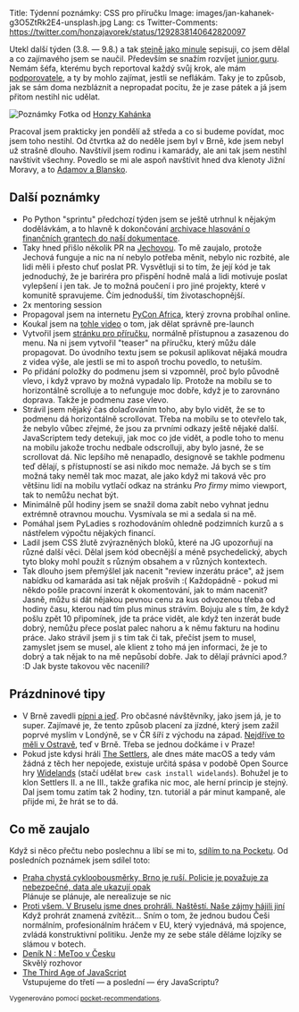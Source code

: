 Title: Týdenní poznámky: CSS pro příručku
Image: images/jan-kahanek-g3O5ZtRk2E4-unsplash.jpg
Lang: cs
Twitter-Comments: https://twitter.com/honzajavorek/status/1292838140642820097


Utekl další týden (3.8. — 9.8.) a tak [stejně jako minule]({filename}/2020-08-07_tydenni-poznamky-dovolenkovani-pripravy-prirucky.md) sepisuji, co jsem dělal a co zajímavého jsem se naučil. Především se snažím rozvíjet [junior.guru](https://junior.guru/). Nemám šéfa, kterému bych reportoval každý svůj krok, ale mám [podporovatele](https://junior.guru/donate/), a ty by mohlo zajímat, jestli se neflákám. Taky je to způsob, jak se sám doma nezbláznit a nepropadat pocitu, že je zase pátek a já jsem přitom nestihl nic udělat.

![Poznámky]({static}/images/jan-kahanek-g3O5ZtRk2E4-unsplash.jpg)
Fotka od [Honzy Kahánka](https://unsplash.com/@honza_kahanek)


Pracoval jsem prakticky jen pondělí až středa a co si budeme povídat, moc jsem toho nestihl. Od čtvrtka až do neděle jsem byl v Brně, kde jsem nebyl už strašně dlouho. Navštívil jsem rodinu i kamarády, ale ani tak jsem nestihl navštívit všechny. Povedlo se mi ale aspoň navštívit hned dva klenoty Jižní Moravy, a to [Adamov a Blansko](https://www.idnes.cz/brno/zpravy/pruvodce-to-je-brno-stanislav-biler.A170405_2317327_brno-zpravy_krut/foto/KRU6a610a_Vstiek.JPG).


## Další poznámky

- Po Python "sprintu" předchozí týden jsem se ještě utrhnul k nějakým dodělávkám, a to hlavně k dokončování [archivace hlasování o finančních grantech do naší dokumentace](https://github.com/pyvec/docs.pyvec.org/pull/146).
- Taky hned přišlo několik PR na [Jechovou](https://github.com/pyvec/jechova/). To mě zaujalo, protože Jechová funguje a nic na ní nebylo potřeba měnit, nebylo nic rozbité, ale lidi měli i přesto chuť poslat PR. Vysvětluji si to tím, že její kód je tak jednoduchý, že je bariréra pro přispění hodně malá a lidi motivuje poslat vylepšení i jen tak. Je to možná poučení i pro jiné projekty, které v komunitě spravujeme. Čím jednodušší, tím životaschopnější.
- 2x mentoring session
- Propagoval jsem na internetu [PyCon Africa](https://africa.pycon.org/), který zrovna probíhal online.
- Koukal jsem na [tohle video](https://twitter.com/goodmarketinghq/status/1281592433931948033?s=12) o tom, jak dělat správně pre-launch
- Vytvořil jsem [stránku pro příručku](https://junior.guru/candidate-handbook/), normálně přístupnou a zasazenou do menu. Na ni jsem vytvořil "teaser" na příručku, který můžu dále propagovat. Do úvodního textu jsem se pokusil aplikovat nějaká moudra z videa výše, ale jestli se mi to aspoň trochu povedlo, to netuším.
- Po přidání položky do podmenu jsem si vzpomněl, proč bylo původně vlevo, i když vpravo by možná vypadalo líp. Protože na mobilu se to horizontálně scrolluje a to nefunguje moc dobře, když je to zarovnáno doprava. Takže je podmenu zase vlevo.
- Strávil jsem nějaký čas dolaďováním toho, aby bylo vidět, že se to podmenu dá horizontálně scrollovat. Třeba na mobilu se to otevřelo tak, že nebylo vůbec zřejmé, že jsou za prvními odkazy ještě nějaké další. JavaScriptem tedy detekuji, jak moc co jde vidět, a podle toho to menu na mobilu jakože trochu nedbale odscrolluji, aby bylo jasné, že se scrollovat dá. Nic lepšího mě nenapadlo, designově se takhle podmenu teď dělají, s přístupností se asi nikdo moc nemaže. Já bych se s tím možná taky neměl tak moc mazat, ale jako když mi taková věc pro většinu lidí na mobilu vytlačí odkaz na stránku _Pro firmy_ mimo viewport, tak to nemůžu nechat být.
- Minimálně půl hodiny jsem se snažil doma zabít nebo vyhnat jednu extrémně otravnou mouchu. Vysmívala se mi a sedala si na mě.
- Pomáhal jsem PyLadies s rozhodováním ohledně podzimních kurzů a s nástřelem výpočtu nějakých financí.
- Ladil jsem CSS žlutě zvýrazněných bloků, které na JG upozorňují na různé další věci. Dělal jsem kód obecnější a méně psychedelický, abych tyto bloky mohl použít s různým obsahem a v různých kontextech.
- Tak dlouho jsem přemýšlel jak nacenit "review inzerátu práce", až jsem nabídku od kamaráda asi tak nějak prošvih :( Každopádně - pokud mi někdo pošle pracovní inzerát k okomentování, jak to mám nacenit? Jasně, můžu si dát nějakou pevnou cenu za kus odvozenou třeba od hodiny času, kterou nad tím plus minus strávím. Bojuju ale s tím, že když pošlu zpět 10 připomínek, jde ta práce vidět, ale když ten inzerát bude dobrý, nemůžu přece poslat palec nahoru a k němu fakturu na hodinu práce. Jako strávil jsem ji s tím tak či tak, přečíst jsem to musel, zamyslet jsem se musel, ale klient z toho má jen informaci, že je to dobrý a tak nějak to na mě nepůsobí dobře. Jak to dělají právníci apod.? :D Jak byste takovou věc nacenili?


## Prázdninové tipy

- V Brně zavedli [pípni a jeď](https://pipniajed.cz/). Pro občasné návštěvníky, jako jsem já, je to super. Zajímavé je, že tento způsob placení za jízdné, který jsem zažil poprvé myslím v Londýně, se v ČR šíří z východu na západ. [Nejdříve to měli v Ostravě](https://www.lupa.cz/clanky/daniel-morys-dopravniho-podniku-ostrava-stavime-mhd-rizenou-pomoci-dat/), teď v Brně. Třeba se jednou dočkáme i v Praze!
- Pokud jste kdysi hráli [The Settlers](https://en.wikipedia.org/wiki/The_Settlers), ale dnes máte macOS a tedy vám žádná z těch her nepojede, existuje určitá spása v podobě Open Source hry [Widelands](https://www.widelands.org/) (stačí udělat `brew cask install widelands`). Bohužel je to klon Settlers II. a ne III., takže grafika nic moc, ale herní princip je stejný. Dal jsem tomu zatím tak 2 hodiny, tzn. tutoriál a pár minut kampaně, ale přijde mi, že hrát se to dá.


## Co mě zaujalo

Když si něco přečtu nebo poslechnu a líbí se mi to, [sdílím to na Pocketu](https://getpocket.com/@honzajavorek). Od posledních poznámek jsem sdílel toto:

- [Praha chystá cykloobousměrky, Brno je ruší. Policie je považuje za nebezpečné, data ale ukazují opak](https://getpocket.com/redirect?&url=https%3A%2F%2Ft.co%2Fk0ICbaUfsx%3Fssr%3Dtrue&h=0c43ee34861ce5b4c1b0168286654eaaf816e4b1dfcded6f602d87bbdf665af4)<br>Plánuje se plánuje, ale nerealizuje se nic
- [Proti všem. V Bruselu jsme dnes prohráli. Naštěstí. Naše zájmy hájili jiní](https://getpocket.com/redirect?&url=https%3A%2F%2Fnazory.aktualne.cz%2Fproti-vsem-v-bruselu-jsme-dnes-prohrali-nastesti-nase-zajmy%2Fr%7E11aa3ea2cb4711eaa7deac1f6b220ee8%2F&h=9dd2ab14ad0b07b25e8f16179a631a2b73c348dcfc96d791ccb897dacfe8b5a9)<br>Když prohrát znamená zvítězit… Sním o tom, že jednou budou Češi normálním, profesionálním hráčem v EU, který vyjednává, má spojence, zvládá konstruktivní politiku. Jenže my ze sebe stále děláme lojzíky se slámou v botech.
- [Deník N : MeToo v Česku](https://getpocket.com/redirect?&url=https%3A%2F%2Ft.co%2FcMgqw9pObf%3Fssr%3Dtrue&h=7b219f19dd48b6a8b222f9f0a6d1ba8d6f67edd5b6997071f7b17d200f58a458)<br>Skvělý rozhovor
- [The Third Age of JavaScript](https://getpocket.com/redirect?&url=https%3A%2F%2Fwww.swyx.io%2Fwriting%2Fjs-third-age%2F&h=d27abfd43e8cbaf3ee493d1cef1a40eece317db4a6e50a3876c2d3bb6590f9da)<br>Vstupujeme do třetí — a poslední — éry JavaScriptu?

<small>Vygenerováno pomocí <a href="https://pypi.org/project/pocket-recommendations/">pocket-recommendations</a>.</small>
